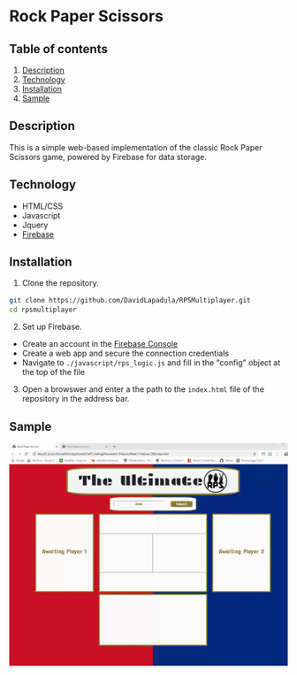 # Rock Paper Scissors

## Table of contents
1. [Description](#description)
2. [Technology](#technology)
3. [Installation](#installation)
4. [Sample](#sample)

## Description
This is a simple web-based implementation of the classic Rock Paper Scissors game, powered by Firebase for data storage.

## Technology
* HTML/CSS
* Javascript
* Jquery
* [Firebase](https://console.firebase.google.com/)

## Installation

1. Clone the repository.
```bash
git clone https://github.com/DavidLapadula/RPSMultiplayer.git
cd rpsmultiplayer
```

2. Set up Firebase.
* Create an account in the [Firebase Console](https://console.firebase.google.com/)
* Create a web app and secure the connection credentials
* Navigate to `./javascript/rps_logic.js` and fill in the "config" object at the top of the file

3. Open a browswer and enter a the path to the `index.html` file of the repository in the address bar.

## Sample
![](./assets/images/RPS.gif)

